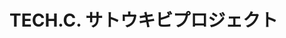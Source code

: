# TECH.C. サトウキビプロジェクト

<!--
TODO: ここに記述していくもの
- プロジェクトの概要
- どのリポジトリが、どんな役割を持っている
- CONTRIBUTING.mdへのリンク
-->
